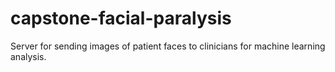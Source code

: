 # capstone-facial-paralysis
Server for sending images of patient faces to clinicians for machine learning analysis.
